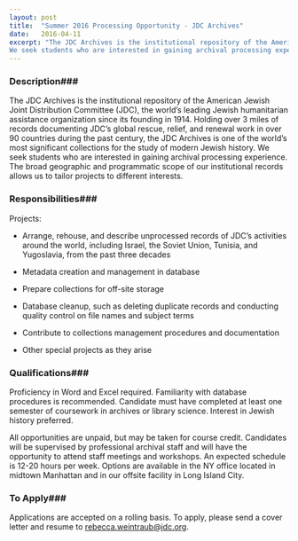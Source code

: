 ```yaml
---
layout: post
title:  "Summer 2016 Processing Opportunity - JDC Archives"
date:   2016-04-11
excerpt: "The JDC Archives is the institutional repository of the American Jewish Joint Distribution Committee (JDC), the world’s leading Jewish humanitarian assistance organization since its founding in 1914. Holding over 3 miles of records documenting JDC’s global rescue, relief, and renewal work in over 90 countries during the past century, the JDC Archives is one of the world’s most significant collections for the study of modern Jewish history.
We seek students who are interested in gaining archival processing experience. The broad geographic and programmatic scope of our institutional records allows us to tailor projects to different interests."
---
```


### Description###

The JDC Archives is the institutional repository of the American Jewish Joint Distribution Committee (JDC), the world’s leading Jewish humanitarian assistance organization since its founding in 1914. Holding over 3 miles of records documenting JDC’s global rescue, relief, and renewal work in over 90 countries during the past century, the JDC Archives is one of the world’s most significant collections for the study of modern Jewish history.
We seek students who are interested in gaining archival processing experience. The broad geographic and programmatic scope of our institutional records allows us to tailor projects to different interests.


### Responsibilities###

Projects:

* Arrange, rehouse, and describe unprocessed records of JDC’s activities around the world, including Israel, the Soviet Union, Tunisia, and Yugoslavia, from the past three decades

* Metadata creation and management in database

* Prepare collections for off-site storage

* Database cleanup, such as deleting duplicate records and conducting quality control on file names and subject terms

* Contribute to collections management procedures and documentation

* Other special projects as they arise


### Qualifications###

Proficiency in Word and Excel required. Familiarity with database procedures is recommended. Candidate must have completed at least one semester of coursework in archives or library science.  Interest in Jewish history preferred.

All opportunities are unpaid, but may be taken for course credit. Candidates will be supervised by professional archival staff and will have the opportunity to attend staff meetings and workshops. An expected schedule is 12-20 hours per week. Options are available in the NY office located in midtown Manhattan and in our offsite facility in Long Island City.








### To Apply###

Applications are accepted on a rolling basis. To apply, please send a cover letter and resume to rebecca.weintraub@jdc.org.





